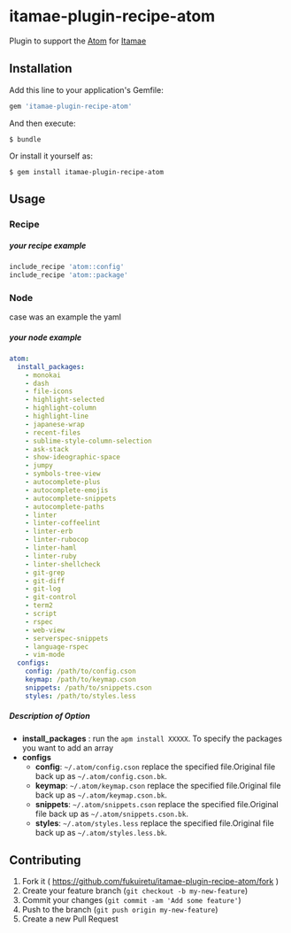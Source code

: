 # itamae-plugin-recipe-atom

Plugin to support the [Atom](https://atom.io/) for [Itamae](https://github.com/itamae-kitchen/itamae)



## Installation

Add this line to your application's Gemfile:

```ruby
gem 'itamae-plugin-recipe-atom'
```

And then execute:

    $ bundle

Or install it yourself as:

    $ gem install itamae-plugin-recipe-atom



## Usage

### Recipe

##### your recipe example
```ruby
include_recipe 'atom::config'
include_recipe 'atom::package'
```

### Node
case was an example the yaml

##### your node example
```yaml
atom:
  install_packages:
    - monokai
    - dash
    - file-icons
    - highlight-selected
    - highlight-column
    - highlight-line
    - japanese-wrap
    - recent-files
    - sublime-style-column-selection
    - ask-stack
    - show-ideographic-space
    - jumpy
    - symbols-tree-view
    - autocomplete-plus
    - autocomplete-emojis
    - autocomplete-snippets
    - autocomplete-paths
    - linter
    - linter-coffeelint
    - linter-erb
    - linter-rubocop
    - linter-haml
    - linter-ruby
    - linter-shellcheck
    - git-grep
    - git-diff
    - git-log
    - git-control
    - term2
    - script
    - rspec
    - web-view
    - serverspec-snippets
    - language-rspec
    - vim-mode
  configs:
    config: /path/to/config.cson
    keymap: /path/to/keymap.cson
    snippets: /path/to/snippets.cson
    styles: /path/to/styles.less
```

##### Description of Option
- **install_packages** : run the `apm install XXXXX`. To specify the packages you want to add an array
- **configs**
  - **config**: `~/.atom/config.cson` replace the specified file.Original file back up as `~/.atom/config.cson.bk`.
  - **keymap**: `~/.atom/keymap.cson` replace the specified file.Original file back up as `~/.atom/keymap.cson.bk`.
  - **snippets**: `~/.atom/snippets.cson` replace the specified file.Original file back up as `~/.atom/snippets.cson.bk`.
  - **styles**: `~/.atom/styles.less` replace the specified file.Original file back up as `~/.atom/styles.less.bk`.



## Contributing

1. Fork it ( https://github.com/fukuiretu/itamae-plugin-recipe-atom/fork )
2. Create your feature branch (`git checkout -b my-new-feature`)
3. Commit your changes (`git commit -am 'Add some feature'`)
4. Push to the branch (`git push origin my-new-feature`)
5. Create a new Pull Request
